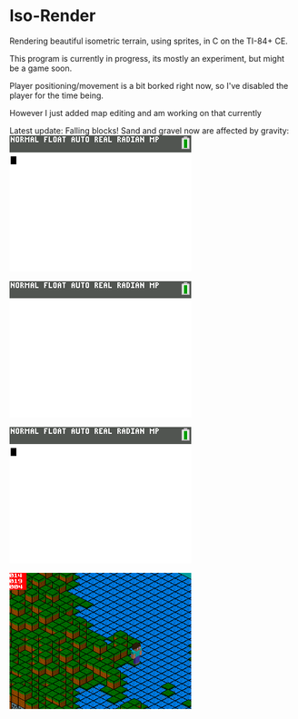 # Iso-Render

Rendering beautiful isometric terrain, using sprites, in C on the TI-84+ CE.

This program is currently in progress, its mostly an experiment, but might be a game soon.

Player positioning/movement is a bit borked right now, so I've disabled the player for the time being.

However I just added map editing and am working on that currently

Latest update: Falling blocks! Sand and gravel now are affected by gravity:
![A Screenshot](https://raw.githubusercontent.com/Michael2-3B/Iso-Render/master/screenshots/render032.gif)

![A Screenshot](https://raw.githubusercontent.com/Michael2-3B/Iso-Render/master/screenshots/render031.gif)

![A Screenshot](https://raw.githubusercontent.com/Michael2-3B/Iso-Render/master/screenshots/render024.gif)

![A Screenshot](https://raw.githubusercontent.com/Michael2-3B/Iso-Render/master/screenshots/render028.png)
